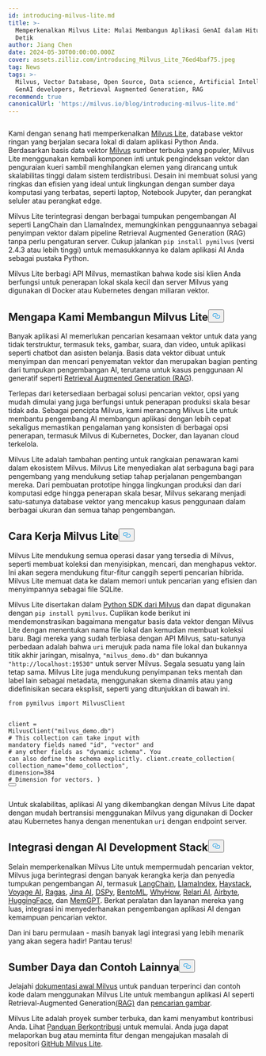 ```yaml
---
id: introducing-milvus-lite.md
title: >-
  Memperkenalkan Milvus Lite: Mulai Membangun Aplikasi GenAI dalam Hitungan
  Detik
author: Jiang Chen
date: 2024-05-30T00:00:00.000Z
cover: assets.zilliz.com/introducing_Milvus_Lite_76ed4baf75.jpeg
tag: News
tags: >-
  Milvus, Vector Database, Open Source, Data science, Artificial Intelligence,
  GenAI developers, Retrieval Augmented Generation, RAG
recommend: true
canonicalUrl: 'https://milvus.io/blog/introducing-milvus-lite.md'
---
```

<p>
  <span class="img-wrapper">
    <img translate="no" src="https://assets.zilliz.com/2_72e444c8dc.JPG" alt="" class="doc-image" id="" />
    <span></span>
  </span>
</p>
<p>Kami dengan senang hati memperkenalkan <a href="https://milvus.io/docs/milvus_lite.md">Milvus Lite</a>, database vektor ringan yang berjalan secara lokal di dalam aplikasi Python Anda. Berdasarkan basis data vektor <a href="https://milvus.io/intro">Milvus</a> sumber terbuka yang populer, Milvus Lite menggunakan kembali komponen inti untuk pengindeksan vektor dan penguraian kueri sambil menghilangkan elemen yang dirancang untuk skalabilitas tinggi dalam sistem terdistribusi. Desain ini membuat solusi yang ringkas dan efisien yang ideal untuk lingkungan dengan sumber daya komputasi yang terbatas, seperti laptop, Notebook Jupyter, dan perangkat seluler atau perangkat edge.</p>
<p>Milvus Lite terintegrasi dengan berbagai tumpukan pengembangan AI seperti LangChain dan LlamaIndex, memungkinkan penggunaannya sebagai penyimpan vektor dalam pipeline Retrieval Augmented Generation (RAG) tanpa perlu pengaturan server. Cukup jalankan <code translate="no">pip install pymilvus</code> (versi 2.4.3 atau lebih tinggi) untuk memasukkannya ke dalam aplikasi AI Anda sebagai pustaka Python.</p>
<p>Milvus Lite berbagi API Milvus, memastikan bahwa kode sisi klien Anda berfungsi untuk penerapan lokal skala kecil dan server Milvus yang digunakan di Docker atau Kubernetes dengan miliaran vektor.</p>
<h2 id="Why-We-Built-Milvus-Lite" class="common-anchor-header">Mengapa Kami Membangun Milvus Lite<button data-href="#Why-We-Built-Milvus-Lite" class="anchor-icon" translate="no">
      <svg translate="no"
        aria-hidden="true"
        focusable="false"
        height="20"
        version="1.1"
        viewBox="0 0 16 16"
        width="16"
      >
        <path
          fill="#0092E4"
          fill-rule="evenodd"
          d="M4 9h1v1H4c-1.5 0-3-1.69-3-3.5S2.55 3 4 3h4c1.45 0 3 1.69 3 3.5 0 1.41-.91 2.72-2 3.25V8.59c.58-.45 1-1.27 1-2.09C10 5.22 8.98 4 8 4H4c-.98 0-2 1.22-2 2.5S3 9 4 9zm9-3h-1v1h1c1 0 2 1.22 2 2.5S13.98 12 13 12H9c-.98 0-2-1.22-2-2.5 0-.83.42-1.64 1-2.09V6.25c-1.09.53-2 1.84-2 3.25C6 11.31 7.55 13 9 13h4c1.45 0 3-1.69 3-3.5S14.5 6 13 6z"
        ></path>
      </svg>
    </button></h2><p>Banyak aplikasi AI memerlukan pencarian kesamaan vektor untuk data yang tidak terstruktur, termasuk teks, gambar, suara, dan video, untuk aplikasi seperti chatbot dan asisten belanja. Basis data vektor dibuat untuk menyimpan dan mencari penyematan vektor dan merupakan bagian penting dari tumpukan pengembangan AI, terutama untuk kasus penggunaan AI generatif seperti <a href="https://zilliz.com/learn/Retrieval-Augmented-Generation">Retrieval Augmented Generation (RAG</a>).</p>
<p>Terlepas dari ketersediaan berbagai solusi pencarian vektor, opsi yang mudah dimulai yang juga berfungsi untuk penerapan produksi skala besar tidak ada. Sebagai pencipta Milvus, kami merancang Milvus Lite untuk membantu pengembang AI membangun aplikasi dengan lebih cepat sekaligus memastikan pengalaman yang konsisten di berbagai opsi penerapan, termasuk Milvus di Kubernetes, Docker, dan layanan cloud terkelola.</p>
<p>Milvus Lite adalah tambahan penting untuk rangkaian penawaran kami dalam ekosistem Milvus. Milvus Lite menyediakan alat serbaguna bagi para pengembang yang mendukung setiap tahap perjalanan pengembangan mereka. Dari pembuatan prototipe hingga lingkungan produksi dan dari komputasi edge hingga penerapan skala besar, Milvus sekarang menjadi satu-satunya database vektor yang mencakup kasus penggunaan dalam berbagai ukuran dan semua tahap pengembangan.</p>
<h2 id="How-Milvus-Lite-Works" class="common-anchor-header">Cara Kerja Milvus Lite<button data-href="#How-Milvus-Lite-Works" class="anchor-icon" translate="no">
      <svg translate="no"
        aria-hidden="true"
        focusable="false"
        height="20"
        version="1.1"
        viewBox="0 0 16 16"
        width="16"
      >
        <path
          fill="#0092E4"
          fill-rule="evenodd"
          d="M4 9h1v1H4c-1.5 0-3-1.69-3-3.5S2.55 3 4 3h4c1.45 0 3 1.69 3 3.5 0 1.41-.91 2.72-2 3.25V8.59c.58-.45 1-1.27 1-2.09C10 5.22 8.98 4 8 4H4c-.98 0-2 1.22-2 2.5S3 9 4 9zm9-3h-1v1h1c1 0 2 1.22 2 2.5S13.98 12 13 12H9c-.98 0-2-1.22-2-2.5 0-.83.42-1.64 1-2.09V6.25c-1.09.53-2 1.84-2 3.25C6 11.31 7.55 13 9 13h4c1.45 0 3-1.69 3-3.5S14.5 6 13 6z"
        ></path>
      </svg>
    </button></h2><p>Milvus Lite mendukung semua operasi dasar yang tersedia di Milvus, seperti membuat koleksi dan menyisipkan, mencari, dan menghapus vektor. Ini akan segera mendukung fitur-fitur canggih seperti pencarian hibrida. Milvus Lite memuat data ke dalam memori untuk pencarian yang efisien dan menyimpannya sebagai file SQLite.</p>
<p>Milvus Lite disertakan dalam <a href="https://github.com/milvus-io/pymilvus">Python SDK dari Milvus</a> dan dapat digunakan dengan <code translate="no">pip install pymilvus</code>. Cuplikan kode berikut ini mendemonstrasikan bagaimana mengatur basis data vektor dengan Milvus Lite dengan menentukan nama file lokal dan kemudian membuat koleksi baru. Bagi mereka yang sudah terbiasa dengan API Milvus, satu-satunya perbedaan adalah bahwa <code translate="no">uri</code> merujuk pada nama file lokal dan bukannya titik akhir jaringan, misalnya, <code translate="no">&quot;milvus_demo.db&quot;</code> dan bukannya <code translate="no">&quot;http://localhost:19530&quot;</code> untuk server Milvus. Segala sesuatu yang lain tetap sama. Milvus Lite juga mendukung penyimpanan teks mentah dan label lain sebagai metadata, menggunakan skema dinamis atau yang didefinisikan secara eksplisit, seperti yang ditunjukkan di bawah ini.</p>
<pre><code translate="no"><span class="hljs-keyword">from</span> pymilvus <span class="hljs-keyword">import</span> MilvusClient

client = MilvusClient(<span class="hljs-string">&quot;milvus_demo.db&quot;</span>)
<span class="hljs-comment"># This collection can take input with mandatory fields named &quot;id&quot;, &quot;vector&quot; and</span>
<span class="hljs-comment"># any other fields as &quot;dynamic schema&quot;. You can also define the schema explicitly.</span>
client.create_collection(
    collection_name=<span class="hljs-string">&quot;demo_collection&quot;</span>,
    dimension=<span class="hljs-number">384</span>  <span class="hljs-comment"># Dimension for vectors.</span>
)
<button class="copy-code-btn"></button></code></pre>
<p>Untuk skalabilitas, aplikasi AI yang dikembangkan dengan Milvus Lite dapat dengan mudah bertransisi menggunakan Milvus yang digunakan di Docker atau Kubernetes hanya dengan menentukan <code translate="no">uri</code> dengan endpoint server.</p>
<h2 id="Integration-with-AI-Development-Stack" class="common-anchor-header">Integrasi dengan AI Development Stack<button data-href="#Integration-with-AI-Development-Stack" class="anchor-icon" translate="no">
      <svg translate="no"
        aria-hidden="true"
        focusable="false"
        height="20"
        version="1.1"
        viewBox="0 0 16 16"
        width="16"
      >
        <path
          fill="#0092E4"
          fill-rule="evenodd"
          d="M4 9h1v1H4c-1.5 0-3-1.69-3-3.5S2.55 3 4 3h4c1.45 0 3 1.69 3 3.5 0 1.41-.91 2.72-2 3.25V8.59c.58-.45 1-1.27 1-2.09C10 5.22 8.98 4 8 4H4c-.98 0-2 1.22-2 2.5S3 9 4 9zm9-3h-1v1h1c1 0 2 1.22 2 2.5S13.98 12 13 12H9c-.98 0-2-1.22-2-2.5 0-.83.42-1.64 1-2.09V6.25c-1.09.53-2 1.84-2 3.25C6 11.31 7.55 13 9 13h4c1.45 0 3-1.69 3-3.5S14.5 6 13 6z"
        ></path>
      </svg>
    </button></h2><p>Selain memperkenalkan Milvus Lite untuk mempermudah pencarian vektor, Milvus juga berintegrasi dengan banyak kerangka kerja dan penyedia tumpukan pengembangan AI, termasuk <a href="https://python.langchain.com/v0.2/docs/integrations/vectorstores/milvus/">LangChain</a>, <a href="https://docs.llamaindex.ai/en/stable/examples/vector_stores/MilvusIndexDemo/">LlamaIndex</a>, <a href="https://haystack.deepset.ai/integrations/milvus-document-store">Haystack</a>, <a href="https://blog.voyageai.com/2024/05/30/semantic-search-with-milvus-lite-and-voyage-ai/">Voyage AI</a>, <a href="https://milvus.io/docs/integrate_with_ragas.md">Ragas</a>, <a href="https://jina.ai/news/implementing-a-chat-history-rag-with-jina-ai-and-milvus-lite/">Jina AI</a>, <a href="https://dspy-docs.vercel.app/docs/deep-dive/retrieval_models_clients/MilvusRM">DSPy</a>, <a href="https://www.bentoml.com/blog/building-a-rag-app-with-bentocloud-and-milvus-lite">BentoML</a>, <a href="https://chiajy.medium.com/70873c7576f1">WhyHow</a>, <a href="https://blog.relari.ai/case-study-using-synthetic-data-to-benchmark-rag-systems-be324904ace1">Relari AI</a>, <a href="https://docs.airbyte.com/integrations/destinations/milvus">Airbyte</a>, <a href="https://milvus.io/docs/integrate_with_hugging-face.md">HuggingFace</a>, dan <a href="https://memgpt.readme.io/docs/storage#milvus">MemGPT</a>. Berkat peralatan dan layanan mereka yang luas, integrasi ini menyederhanakan pengembangan aplikasi AI dengan kemampuan pencarian vektor.</p>
<p>Dan ini baru permulaan - masih banyak lagi integrasi yang lebih menarik yang akan segera hadir! Pantau terus!</p>
<h2 id="More-Resources-and-Examples" class="common-anchor-header">Sumber Daya dan Contoh Lainnya<button data-href="#More-Resources-and-Examples" class="anchor-icon" translate="no">
      <svg translate="no"
        aria-hidden="true"
        focusable="false"
        height="20"
        version="1.1"
        viewBox="0 0 16 16"
        width="16"
      >
        <path
          fill="#0092E4"
          fill-rule="evenodd"
          d="M4 9h1v1H4c-1.5 0-3-1.69-3-3.5S2.55 3 4 3h4c1.45 0 3 1.69 3 3.5 0 1.41-.91 2.72-2 3.25V8.59c.58-.45 1-1.27 1-2.09C10 5.22 8.98 4 8 4H4c-.98 0-2 1.22-2 2.5S3 9 4 9zm9-3h-1v1h1c1 0 2 1.22 2 2.5S13.98 12 13 12H9c-.98 0-2-1.22-2-2.5 0-.83.42-1.64 1-2.09V6.25c-1.09.53-2 1.84-2 3.25C6 11.31 7.55 13 9 13h4c1.45 0 3-1.69 3-3.5S14.5 6 13 6z"
        ></path>
      </svg>
    </button></h2><p>Jelajahi <a href="https://milvus.io/docs/quickstart.md">dokumentasi awal Milvus</a> untuk panduan terperinci dan contoh kode dalam menggunakan Milvus Lite untuk membangun aplikasi AI seperti Retrieval-Augmented Generation<a href="https://github.com/milvus-io/bootcamp/blob/master/bootcamp/tutorials/quickstart/build_RAG_with_milvus.ipynb">(RAG)</a> dan <a href="https://github.com/milvus-io/bootcamp/blob/master/bootcamp/tutorials/quickstart/image_search_with_milvus.ipynb">pencarian gambar</a>.</p>
<p>Milvus Lite adalah proyek sumber terbuka, dan kami menyambut kontribusi Anda. Lihat <a href="https://github.com/milvus-io/milvus-lite/blob/main/CONTRIBUTING.md">Panduan Berkontribusi</a> untuk memulai. Anda juga dapat melaporkan bug atau meminta fitur dengan mengajukan masalah di repositori <a href="https://github.com/milvus-io/milvus-lite">GitHub Milvus Lite</a>.</p>
